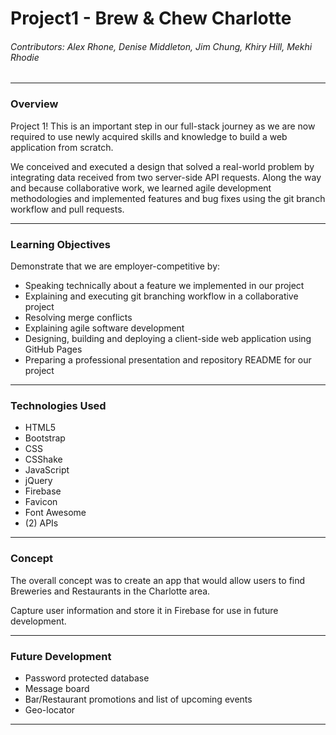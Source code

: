 # Project1 - Brew & Chew Charlotte
###### Contributors: _Alex Rhone, Denise Middleton, Jim Chung, Khiry Hill, Mekhi Rhodie_
_______________________________________________________________________________________________________________________

### Overview
Project 1! This is an important step in our full-stack journey as we are now required to use newly acquired skills and knowledge to build a web application from scratch. 

We conceived and executed a design that solved a real-world problem by integrating data received from two server-side API requests. Along the way and because collaborative work, we learned agile development methodologies and implemented features and bug fixes using the git branch workflow and pull requests.
_______________________________________________________________________________________________________________________

### Learning Objectives
Demonstrate that we are employer-competitive by:
 * Speaking technically about a feature we implemented in our project
 * Explaining and executing git branching workflow in a collaborative project
 * Resolving merge conflicts
 * Explaining agile software development
 * Designing, building and deploying a client-side web application using GitHub Pages
 * Preparing a professional presentation and repository README for our project
 ______________________________________________________________________________________________________________________

 ### Technologies Used
 * HTML5
 * Bootstrap
 * CSS
 * CSShake
 * JavaScript
 * jQuery
 * Firebase
 * Favicon
 * Font Awesome
 * (2) APIs
 ______________________________________________________________________________________________________________________
 ### Concept
 The overall concept was to create an app that would allow users to find Breweries and Restaurants in the Charlotte area.

 Capture user information and store it in Firebase for use in future development.
 ______________________________________________________________________________________________________________________
 ### Future Development
 * Password protected database
 * Message board
 * Bar/Restaurant promotions and list of upcoming events
 * Geo-locator
 ______________________________________________________________________________________________________________________
